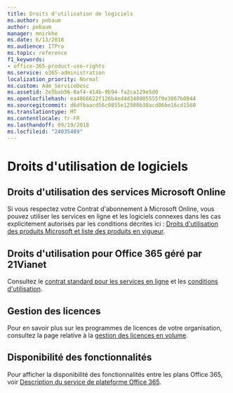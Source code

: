 ```yaml
---
title: Droits d'utilisation de logiciels
ms.author: pebaum
author: pebaum
manager: mnirkhe
ms.date: 6/13/2018
ms.audience: ITPro
ms.topic: reference
f1_keywords:
- office-365-product-use-rights
ms.service: o365-administration
localization_priority: Normal
ms.custom: Adm_ServiceDesc
ms.assetid: 2e5bab56-0af4-414b-9b94-fa2ca129e5d0
ms.openlocfilehash: ea4866622f126b4ed4d348005555f0e3067b0944
ms.sourcegitcommit: d6dfbaacd56c0855e12500b38acd06be16cd1560
ms.translationtype: MT
ms.contentlocale: fr-FR
ms.lasthandoff: 09/19/2018
ms.locfileid: "24035489"
---
```

# <a name="product-use-rights"></a>Droits d'utilisation de logiciels

## <a name="microsoft-online-services-use-rights"></a>Droits d'utilisation des services Microsoft Online

Si vous respectez votre Contrat d'abonnement à Microsoft Online, vous pouvez utiliser les services en ligne et les logiciels connexes dans les cas explicitement autorisés par les conditions décrites ici : [Droits d'utilisation des produits Microsoft et liste des produits en vigueur](https://www.microsoft.com/licensing/products/products.aspx).
  
## <a name="office-365-operated-by-21vianet-use-rights"></a>Droits d'utilisation pour Office 365 géré par 21Vianet

Consultez le [contrat standard pour les services en ligne](http://www.21vbluecloud.com/office365/O365-AgreeWebDir/) et les [conditions d'utilisation](http://www.21vbluecloud.com/office365/O365-TOU/).
  
## <a name="licensing"></a>Gestion des licences

Pour en savoir plus sur les programmes de licences de votre organisation, consultez la page relative à la [gestion des licences en volume](https://go.microsoft.com/fwlink/?LinkId=393693).
  
## <a name="feature-availability"></a>Disponibilité des fonctionnalités

Pour afficher la disponibilité des fonctionnalités entre les plans Office 365, voir [Description du service de plateforme Office 365](https://technet.microsoft.com/en-us/library/office-365-platform-service-description.aspx).
  

